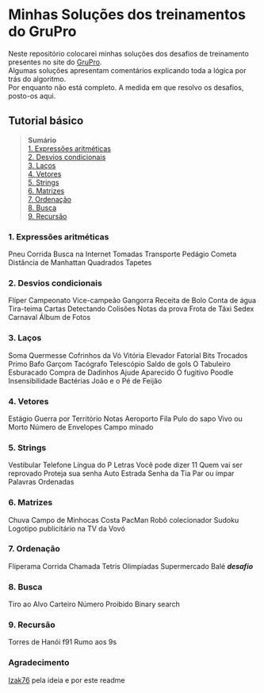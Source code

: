 # Minhas Soluções dos treinamentos do GruPro

Neste repositório colocarei minhas soluções dos desafios de treinamento presentes no site do [GruPro](http://wiki.dcc.ufba.br/GRUPROtmp/TrainingIntroduction).  
Algumas soluções apresentam comentários explicando toda a lógica por trás do algoritmo.  
Por enquanto não está completo. A medida em que resolvo os desafios, posto-os aqui.

## Tutorial básico

> **Sumário**  
> [1. Expressões aritméticas](#1-expressões-aritméticas)  
> [2. Desvios condicionais](#2-desvios-condicionais)  
> [3. Laços](#3-laços)  
> [4. Vetores](#4-vetores)  
> [5. Strings](#5-strings)  
> [6. Matrizes](#6-matrizes)  
> [7. Ordenação](#7-ordenação)  
> [8. Busca](#8-busca)  
> [9. Recursão](#9-recursão)  

### 1. Expressões aritméticas

Pneu
Corrida
Busca na Internet
Tomadas
Transporte
Pedágio
Cometa
Distância de Manhattan
Quadrados
Tapetes

### 2. Desvios condicionais

Flíper
Campeonato
Vice-campeão
Gangorra
Receita de Bolo
Conta de água
Tira-teima
Cartas
Detectando Colisões
Notas da prova
Frota de Táxi
Sedex
Carnaval
Álbum de Fotos

### 3. Laços

Soma
Quermesse
Cofrinhos da Vó Vitória
Elevador
Fatorial
Bits Trocados
Primo
Bafo
Garçom
Tacógrafo
Telescópio
Saldo de gols
O Tabuleiro Esburacado
Compra de Dadinhos
Ajude Aparecido
O fugitivo
Poodle
Insensibilidade
Bactérias
João e o Pé de Feijão

### 4. Vetores

Estágio
Guerra por Território
Notas
Aeroporto
Fila
Pulo do sapo
Vivo ou Morto
Número de Envelopes
Campo minado

### 5. Strings

Vestibular
Telefone
Língua do P
Letras
Você pode dizer 11
Quem vai ser reprovado
Proteja sua senha
Auto Estrada
Senha da Tia
Par ou ímpar
Palavras Ordenadas

### 6. Matrizes

Chuva
Campo de Minhocas
Costa
PacMan
Robô colecionador
Sudoku
Logotipo publicitário na TV da Vovó

### 7. Ordenação

Fliperama
Corrida
Chamada
Tetris
Olimpíadas
Supermercado
Balé ***desafio***

### 8. Busca

Tiro ao Alvo
Carteiro
Número Proibido
Binary search

### 9. Recursão

Torres de Hanói
f91
Rumo aos 9s

### Agradecimento

[Izak76](https://github.com/Izak76) pela ideia e por este readme
